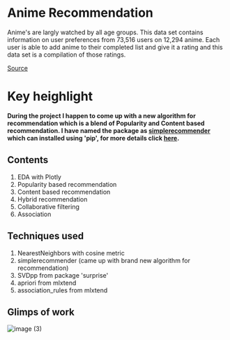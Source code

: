 # Anime Recommendation
Anime's are largly watched by all age groups. This data set contains information on user preferences from 73,516 users on 12,294 anime. Each user is able to add anime to their completed list and give it a rating and this data set is a compilation of those ratings.

[Source](https://www.kaggle.com/CooperUnion/anime-recommendations-database)

# Key heighlight
**During the project I happen to come up with a new algorithm for recommendation which is a blend of Popularity and Content based recommendation. I have named the package as
[simplerecommender](https://pypi.org/project/simplerecommender/) which can installed using 'pip', for more details click [here](https://github.com/sujanshirol/simplerecommender).**

## Contents
1. EDA with Plotly
2. Popularity based recommendation
3. Content based recommendation
4. Hybrid recommendation
5. Collaborative filtering
6. Association

## Techniques used
1. NearestNeighbors with cosine metric
2. simplerecommender (came up with brand new algorithm for recommendation)
3. SVDpp from package 'surprise'
4. apriori from mlxtend
5. association_rules from mlxtend

## Glimps of work
![image (3)](https://user-images.githubusercontent.com/71747522/116203179-0c95bd80-a759-11eb-859e-a3cb2e84e36e.png)
